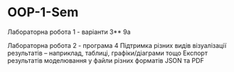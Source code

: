 # OOP-1-Sem
Лабораторна робота 1 - варіанти 3** 9a 

Лабораторна робота 2 - програма 4 
Підтримка різних видів візуалізації результатів – наприклад, таблиці, графіки/діаграми тощо
Експорт результатів моделювання у файли різних форматів JSON та PDF 

